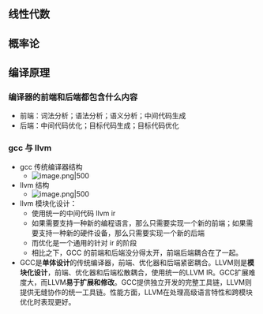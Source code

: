 ##  线性代数
## 概率论
## 编译原理
### 编译器的前端和后端都包含什么内容
- 前端：词法分析；语法分析；语义分析；中间代码生成
- 后端：中间代码优化；目标代码生成；目标代码优化
### gcc 与 llvm

-  gcc 传统编译器结构
	-  ![image.png|500](https://thdlrt.oss-cn-beijing.aliyuncs.com/20240522120214.png)
-  llvm 结构
	-  ![image.png|500](https://thdlrt.oss-cn-beijing.aliyuncs.com/20240522120223.png)
- llvm 模块化设计：
	- 使用统一的中间代码 llvm ir
	- 如果需要支持一种新的编程语言，那么只需要实现一个新的前端；如果需要支持一种新的硬件设备，那么只需要实现一个新的后端
	- 而优化是一个通用的针对 ir 的阶段
	- 相比之下，GCC 的前端和后端没分得太开，前端后端耦合在了一起。
- GCC是**单体设计**的传统编译器，前端、优化器和后端紧密耦合。LLVM则是**模块化设计**，前端、优化器和后端松散耦合，使用统一的LLVM IR。GCC扩展难度大，而LLVM**易于扩展和修改**。GCC提供独立开发的完整工具链，LLVM则提供无缝协作的统一工具链。性能方面，LLVM在处理高级语言特性和跨模块优化时表现更好。